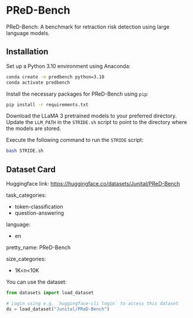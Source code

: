 # PReD-Bench

PReD-Bench: A benchmark for retraction risk detection using large language models.

## Installation

Set up a Python 3.10 environment using Anaconda:

```bash
conda create -n predbench python=3.10
conda activate predbench
```

Install the necessary packages for PReD-Bench using `pip`:

```bash
pip install -r requirements.txt
```

Download the LLaMA 3 pretrained models to your preferred directory. Update the `LLM_PATH` in the `STRIDE.sh` script to point to the directory where the models are stored.

Execute the following command to run the `STRIDE` script:

```bash
bash STRIDE.sh
```

## Dataset Card
Huggingface link: https://huggingface.co/datasets/Junital/PReD-Bench

task_categories:
- token-classification
- question-answering

language:
- en

pretty_name: PReD-Bench

size_categories:
- 1K<n<10K

You can use the dataset: 
``` python
from datasets import load_dataset

# Login using e.g. `huggingface-cli login` to access this dataset
ds = load_dataset("Junital/PReD-Bench")
```